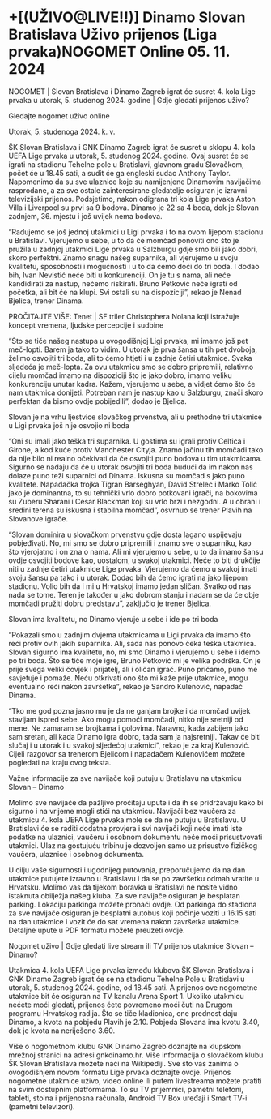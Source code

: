 +[(UŽIVO@LIVE!!)] Dinamo Slovan Bratislava Uživo prijenos (Liga prvaka)NOGOMET Online 05. 11. 2024
=
NOGOMET | Slovan Bratislava i Dinamo Zagreb igrat će susret 4. kola Lige prvaka u utorak, 5. studenog 2024. godine | Gdje gledati prijenos uživo?

Gledajte nogomet uživo online

 Utorak, 5. studenoga 2024. k. v.

ŠK Slovan Bratislava i GNK Dinamo Zagreb igrat će susret u sklopu 4. kola UEFA Lige prvaka u utorak, 5. studenog 2024. godine. Ovaj susret će se igrati na stadionu Tehelne pole u Bratislavi, glavnom gradu Slovačkom, počet će u 18.45 sati, a sudit će ga engleski sudac Anthony Taylor. Napomenimo da su sve ulaznice koje su namijenjene Dinamovim navijačima rasprodane, a za sve ostale zainteresirane gledatelje osiguran je izravni televizijski prijenos. Podsjetimo, nakon odigrana tri kola Lige prvaka Aston Villa i Liverpool su prvi sa 9 bodova. Dinamo je 22 sa 4 boda, dok je Slovan zadnjem, 36. mjestu i još uvijek nema bodova.

“Radujemo se još jednoj utakmici u Ligi prvaka i to na ovom lijepom stadionu u Bratislavi. Vjerujemo u sebe, u to da će momčad ponoviti ono što je pružila u zadnjoj utakmici Lige prvaka u Salzburgu gdje smo bili jako dobri, skoro perfektni. Znamo snagu našeg suparnika, ali vjerujemo u svoju kvalitetu, sposobnosti i mogućnosti i u to da ćemo doći do tri boda. I dodao bih, Ivan Nevistić neće biti u konkurenciji. On je tu s nama, ali neće kandidirati za nastup, nećemo riskirati. Bruno Petković neće igrati od početka, ali bit će na klupi. Svi ostali su na dispoziciji”, rekao je Nenad Bjelica, trener Dinama.

PROČITAJTE VIŠE: Tenet | SF triler Christophera Nolana koji istražuje koncept vremena, ljudske percepcije i sudbine

“Što se tiče našeg nastupa u ovogodišnjoj Ligi prvaka, mi imamo još pet meč-lopti. Barem ja tako to vidim. U utorak je prva šansa u tih pet dvoboja, želimo osvojiti tri boda, ali to ćemo htjeti i u zadnje četiri utakmice. Svaka sljedeća je meč-lopta. Za ovu utakmicu smo se dobro pripremili, relativno cijelu momčad imamo na dispoziciji što je jako dobro, imamo veliku konkurenciju unutar kadra. Kažem, vjerujemo u sebe, a vidjet ćemo što će nam utakmica donijeti. Potreban nam je nastup kao u Salzburgu, znači skoro perfektan da bismo ovdje pobijedili”, dodao je Bjelica.

Slovan je na vrhu ljestvice slovačkog prvenstva, ali u prethodne tri utakmice u Ligi prvaka još nije osvojio ni boda

“Oni su imali jako teška tri suparnika. U gostima su igrali protiv Celtica i Girone, a kod kuće protiv Manchester Cityja. Znamo jačinu tih momčadi tako da nije bilo ni realno očekivati da će osvojiti puno bodova u tim utakmicama. Sigurno se nadaju da će u utorak osvojiti tri boda budući da im nakon nas dolaze puno teži suparnici od Dinama. Iskusna su momčad s jako puno kvalitete. Napadačka trojka Tigran Barseghyan, David Strelec i Marko Tolić jako je dominantna, to su tehnički vrlo dobro potkovani igrači, na bokovima su Zuberu Sharani i Cesar Blackman koji su vrlo brzi i nezgodni. A u obrani i sredini terena su iskusna i stabilna momčad”, osvrnuo se trener Plavih na Slovanove igrače.

“Slovan dominira u slovačkom prvenstvu gdje dosta lagano uspijevaju pobjeđivati. No, mi smo se dobro pripremili i znamo sve o suparniku, kao što vjerojatno i on zna o nama. Ali mi vjerujemo u sebe, u to da imamo šansu ovdje osvojiti bodove kao, uostalom, u svakoj utakmici. Neće to biti drukčije niti u zadnje četiri utakmice Lige prvaka. Vjerujemo da ćemo u svakoj imati svoju šansu pa tako i u utorak. Dodao bih da ćemo igrati na jako lijepom stadionu. Volio bih da i mi u Hrvatskoj imamo jedan sličan. Svatko od nas nada se tome. Teren je također u jako dobrom stanju i nadam se da će obje momčadi pružiti dobru predstavu”, zaključio je trener Bjelica.

Slovan ima kvalitetu, no Dinamo vjeruje u sebe i ide po tri boda

“Pokazali smo u zadnjim dvjema utakmicama u Ligi prvaka da imamo što reći protiv ovih jakih suparnika. Ali, sada nas ponovo čeka teška utakmica. Slovan sigurno ima kvalitetu, no, mi smo Dinamo i vjerujemo u sebe i idemo po tri boda. Što se tiče moje igre, Bruno Petković mi je velika podrška. On je prije svega veliki čovjek i prijatelj, ali i oličan igrač. Puno pričamo, puno me savjetuje i pomaže. Neću otkrivati ono što mi kaže prije utakmice, mogu eventualno reći nakon završetka”, rekao je Sandro Kulenović, napadač Dinama.

“Tko me god pozna jasno mu je da ne ganjam brojke i da momčad uvijek stavljam ispred sebe. Ako mogu pomoći momčadi, nitko nije sretniji od mene. Ne zamaram se brojkama i golovima. Naravno, kada zabijem jako sam sretan, ali kada Dinamo igra dobro, tada sam ja najsretniji. Takav će biti slučaj i u utorak i u svakoj sljedećoj utakmici”, rekao je za kraj Kulenović. Cijeli razgovor sa trenerom Bjelicom i napadačem Kulenovićem možete pogledati na kraju ovog teksta.

Važne informacije za sve navijače koji putuju u Bratislavu na utakmicu Slovan – Dinamo

Molimo sve navijače da pažljivo pročitaju upute i da ih se pridržavaju kako bi sigurno i na vrijeme mogli stići na utakmicu. Navijači bez vaučera za utakmicu 4. kola UEFA Lige prvaka mole se da ne putuju u Bratislavu. U Bratislavi će se raditi dodatna provjera i svi navijači koji neće imati iste podatke na ulaznici, vaučeru i osobnom dokumentu neće moći prisustvovati utakmici. Ulaz na gostujuću tribinu je dozvoljen samo uz prisustvo fizičkog vaučera, ulaznice i osobnog dokumenta.

U cilju vaše sigurnosti i ugodnijeg putovanja, preporučujemo da na dan utakmice putujete izravno u Bratislavu i da se po završetku odmah vratite u Hrvatsku. Molimo vas da tijekom boravka u Bratislavi ne nosite vidno istaknuta obilježja našeg kluba. Za sve navijače osiguran je besplatan parking. Lokaciju parkinga možete pronaći ovdje. Od parkinga do stadiona za sve navijače osiguran je besplatni autobus koji počinje voziti u 16.15 sati na dan utakmice i vozit će do sat vremena nakon završetka utakmice. Detaljne upute u PDF formatu možete preuzeti ovdje.

Nogomet uživo | Gdje gledati live stream ili TV prijenos utakmice Slovan – Dinamo?

Utakmica 4. kola UEFA Lige prvaka između klubova ŠK Slovan Bratislava i GNK Dinamo Zagreb igrat će se na stadionu Tehelne Pole u Bratislavi u utorak, 5. studenog 2024. godine, od 18.45 sati. A prijenos ove nogometne utakmice bit će osiguran na TV kanalu Arena Sport 1. Ukoliko utakmicu nećete moći gledati, prijenos ćete povremeno moći čuti na Drugom programu Hrvatskog radija. Što se tiče kladionica, one prednost daju Dinamo, a kvota na pobjedu Plavih je 2.10. Pobjeda Slovana ima kvotu 3.40, dok je kvota na neriješeno 3.60.

Više o nogometnom klubu GNK Dinamo Zagreb doznajte na klupskom mrežnoj stranici na adresi gnkdinamo.hr. Više informacija o slovačkom klubu ŠK Slovan Bratislava možete naći na Wikipediji. Sve što vas zanima o ovogodišnjem novom formatu Lige prvaka doznajte ovdje. Prijenos nogometne utakmice uživo, video online ili putem livestreama možete pratiti na svim dostupnim platformama. To su TV prijemnici, pametni telefoni, tableti, stolna i prijenosna računala, Android TV Box uređaji i Smart TV-i (pametni televizori).
